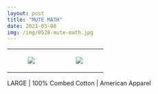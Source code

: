 ```yaml
---
layout: post
title: "MUTE MATH"
date: 2021-03-08
img: /img/0528-mute-math.jpg
---
```




<table style="width:100%;"><tr><td style="vertical-align:top;">
      <figure class="tmblr-full" data-orig-height="2048" data-orig-width="1365" data-orig-src="https://concertshirts.netlify.app/shirts/0528/0528-01.jpg"><img src="https://64.media.tumblr.com/5d4d5ca92135327a2a6b0e20884c330c/f5f76cdec352bddd-fc/s540x810/7e45504bc0c85f84329dbb796935173e1ce88c2c.jpg" data-orig-height="2048" data-orig-width="1365" data-orig-src="https://concertshirts.netlify.app/shirts/0528/0528-01.jpg"/></figure></td>
    <td style="vertical-align:top;">
      <figure class="tmblr-full" data-orig-height="2048" data-orig-width="1365" data-orig-src="https://concertshirts.netlify.app/shirts/0528/0528-02.jpg"><img src="https://64.media.tumblr.com/3275404099e34d78ab1c7911cd5ffbc9/f5f76cdec352bddd-f2/s540x810/390e35eb5ca0fec81a1bfe8296fc0e16a7774b46.jpg" data-orig-height="2048" data-orig-width="1365" data-orig-src="https://concertshirts.netlify.app/shirts/0528/0528-02.jpg"/></figure></td>
  </tr></table><p>
  LARGE | 100% Combed Cotton | American Apparel
</p>
